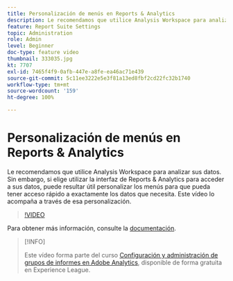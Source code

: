 ```yaml
---
title: Personalización de menús en Reports & Analytics
description: Le recomendamos que utilice Analysis Workspace para analizar sus datos. Sin embargo, si elige utilizar la interfaz de Reports & Analytics para acceder a sus datos, puede resultar útil personalizar los menús para que pueda tener acceso rápido a exactamente los datos que necesita. Este vídeo lo acompaña a través de esa personalización.
feature: Report Suite Settings
topic: Administration
role: Admin
level: Beginner
doc-type: feature video
thumbnail: 333035.jpg
kt: 7707
exl-id: 7465f4f9-0afb-447e-a8fe-ea46ac71e439
source-git-commit: 5c11ee3222e5e3f81a13ed8fbf2cd22fc32b1740
workflow-type: tm+mt
source-wordcount: '159'
ht-degree: 100%

---
```


# Personalización de menús en Reports &amp; Analytics

Le recomendamos que utilice Analysis Workspace para analizar sus datos. Sin embargo, si elige utilizar la interfaz de Reports &amp; Analytics para acceder a sus datos, puede resultar útil personalizar los menús para que pueda tener acceso rápido a exactamente los datos que necesita. Este vídeo lo acompaña a través de esa personalización.

>[!VIDEO](https://video.tv.adobe.com/v/333035/?quality=12&learn=on)

Para obtener más información, consulte la [documentación](https://experienceleague.adobe.com/docs/analytics/admin/admin-tools/customize-menus.html?lang=es).

>[!INFO]
>
> Este vídeo forma parte del curso [Configuración y administración de grupos de informes en Adobe Analytics](https://experienceleague.adobe.com/?recommended=Analytics-A-1-2021.1.administration&amp;lang=es), disponible de forma gratuita en Experience League.